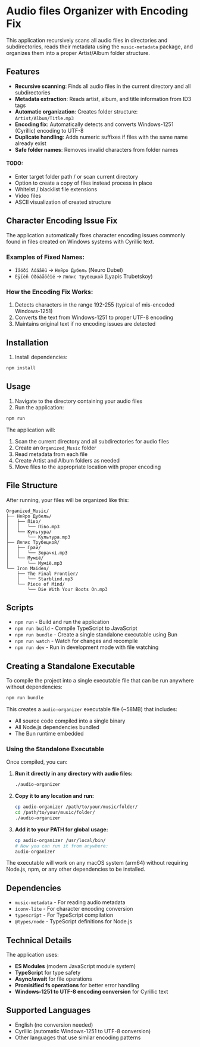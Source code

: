 # Audio files Organizer with Encoding Fix

This application recursively scans all audio files in directories and subdirectories, reads their metadata using the `music-metadata` package, and organizes them into a proper Artist/Album folder structure.

## Features

- **Recursive scanning**: Finds all audio files in the current directory and all subdirectories
- **Metadata extraction**: Reads artist, album, and title information from ID3 tags
- **Automatic organization**: Creates folder structure: `Artist/Album/Title.mp3`
- **Encoding fix**: Automatically detects and converts Windows-1251 (Cyrillic) encoding to UTF-8
- **Duplicate handling**: Adds numeric suffixes if files with the same name already exist
- **Safe folder names**: Removes invalid characters from folder names

#### TODO:
 - Enter target folder path / or scan current directory
 - Option to create a copy of files instead process in place
 - Whitelst / blacklist file extensions
 - Video files
 - ASCII visualization of created structure

## Character Encoding Issue Fix

The application automatically fixes character encoding issues commonly found in files created on Windows systems with Cyrillic text. 

### Examples of Fixed Names:
- `Íåóðî Äóáåëü` → `Нейро Дубель` (Neuro Dubel)
- `Ëÿïèñ Òðóáåöêîé` → `Ляпис Трубецкой` (Lyapis Trubetskoy)

### How the Encoding Fix Works:
1. Detects characters in the range 192-255 (typical of mis-encoded Windows-1251)
2. Converts the text from Windows-1251 to proper UTF-8 encoding
3. Maintains original text if no encoding issues are detected

## Installation

1. Install dependencies:
```bash
npm install
```

## Usage

1. Navigate to the directory containing your audio files
2. Run the application:
```bash
npm run
```

The application will:
1. Scan the current directory and all subdirectories for audio files
2. Create an `Organized_Music` folder
3. Read metadata from each file
4. Create Artist and Album folders as needed
5. Move files to the appropriate location with proper encoding

## File Structure

After running, your files will be organized like this:
```
Organized_Music/
├── Нейро Дубель/
│   ├── Пiво/
│   │   └── Пiво.mp3
│   └── Культура/
│       └── Культура.mp3
├── Ляпис Трубецкой/
│   ├── Грай/
│   │   └── Зорачкі.mp3
│   └── Мумiё/
│       └── Мумiё.mp3
└── Iron Maiden/
    ├── The Final Frontier/
    │   └── Starblind.mp3
    └── Piece of Mind/
        └── Die With Your Boots On.mp3
```

## Scripts

- `npm run` - Build and run the application
- `npm run build` - Compile TypeScript to JavaScript
- `npm run bundle` - Create a single standalone executable using Bun
- `npm run watch` - Watch for changes and recompile
- `npm run dev` - Run in development mode with file watching

## Creating a Standalone Executable

To compile the project into a single executable file that can be run anywhere without dependencies:

```bash
npm run bundle
```

This creates a `audio-organizer` executable file (~58MB) that includes:
- All source code compiled into a single binary
- All Node.js dependencies bundled
- The Bun runtime embedded

### Using the Standalone Executable

Once compiled, you can:

1. **Run it directly in any directory with audio files:**
   ```bash
   ./audio-organizer
   ```

2. **Copy it to any location and run:**
   ```bash
   cp audio-organizer /path/to/your/music/folder/
   cd /path/to/your/music/folder/
   ./audio-organizer
   ```

3. **Add it to your PATH for global usage:**
   ```bash
   cp audio-organizer /usr/local/bin/
   # Now you can run it from anywhere:
   audio-organizer
   ```

The executable will work on any macOS system (arm64) without requiring Node.js, npm, or any other dependencies to be installed.

## Dependencies

- `music-metadata` - For reading audio metadata
- `iconv-lite` - For character encoding conversion
- `typescript` - For TypeScript compilation
- `@types/node` - TypeScript definitions for Node.js

## Technical Details

The application uses:
- **ES Modules** (modern JavaScript module system)
- **TypeScript** for type safety
- **Async/await** for file operations
- **Promisified fs operations** for better error handling
- **Windows-1251 to UTF-8 encoding conversion** for Cyrillic text

## Supported Languages

- English (no conversion needed)
- Cyrillic (automatic Windows-1251 to UTF-8 conversion)
- Other languages that use similar encoding patterns
